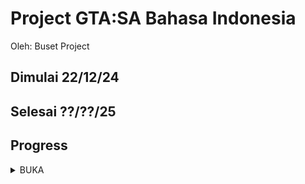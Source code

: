 # Project GTA:SA Bahasa Indonesia
Oleh: Buset Project
## Dimulai 22/12/24
## Selesai ??/??/25
## Progress
<details>
<summary>BUKA</summary>

  - [ ] 
  - [ ] 
</details>
